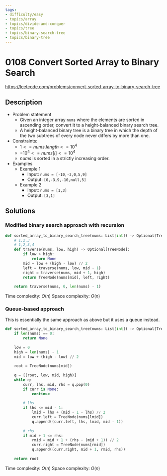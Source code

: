 ```yaml
---
tags:
- difficulty/easy
- topics/array
- topics/divide-and-conquer
- topics/tree
- topics/binary-search-tree
- topics/binary-tree
---
```


# 0108 Convert Sorted Array to Binary Search

<https://leetcode.com/problems/convert-sorted-array-to-binary-search-tree>

## Description

- Problem statement
    - Given an integer array `nums` where the elements are sorted in ascending order, convert it to a height-balanced binary search tree.
    - A height-balanced binary tree is a binary tree in which the depth of the two subtrees of every node never differs by more than one.
- Constraints:
    - $1 <= nums.length <= 10^4$
    - $-10^4 <= nums[i] <= 10^4$
    - $nums$ is sorted in a strictly increasing order.
- Examples
    - Example 1
        - Input: `nums = [-10,-3,0,5,9]`
        - Output: `[0,-3,9,-10,null,5]`
    - Example 2
        - Input: `nums = [1,3]`
        - Output: `[3,1]`

## Solutions

### Modified binary search approach with recursion

```python
def sorted_array_to_binary_search_tree(nums: List[int]) -> Optional[TreeNode]:
    # 1,2,3
    # 1,2,3,4
    def traverse(nums, low, high) -> Optional[TreeNode]:
        if low > high:
            return None
        mid = low + (high - low) // 2
        left = traverse(nums, low, mid - 1)
        right = traverse(nums, mid + 1, high)
        return TreeNode(nums[mid], left, right)
        
    return traverse(nums, 0, len(nums) - 1)
```

Time complexity: $O(n)$
Space complexity: $O(n)$

### Queue-based approach

This is essentially the same approach as above but it uses a queue instead.

```python
def sorted_array_to_binary_search_tree(nums: List[int]) -> Optional[TreeNode]:
    if len(nums) == 0:
        return None
        
    low = 0
    high = len(nums) - 1
    mid = low + (high - low) // 2
    
    root = TreeNode(nums[mid])
    
    q = [(root, low, mid, high)]
    while q:
        curr, lhs, mid, rhs = q.pop(0)
        if curr is None:
            continue
            
        # lhs
        if lhs <= mid - 1:
            lmid = lhs + (mid - 1 - lhs) // 2
            curr.left = TreeNode(nums[lmid])
            q.append((curr.left, lhs, lmid, mid - 1))
            
        # rhs
        if mid + 1 <= rhs:
            rmid = mid + 1 + (rhs - (mid + 1)) // 2
            curr.right = TreeNode(nums[rmid])
            q.append((curr.right, mid + 1, rmid, rhs))
            
    return root
```

Time complexity: $O(n)$
Space complexity: $O(n)$
